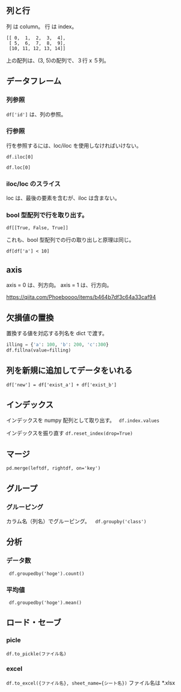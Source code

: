 
## 列と行

列 は column。
行 は index。

```
[[ 0,  1,  2,  3,  4],
 [ 5,  6,  7,  8,  9],
 [10, 11, 12, 13, 14]]
```
上の配列は、(3, 5)の配列で、３行 x ５列。


## データフレーム
### 列参照
``` df['id'] ``` は、列の参照。

### 行参照
行を参照するには、loc/iloc を使用しなければいけない。

```df.iloc[0]```

```df.loc[0]```

### iloc/loc のスライス
loc は、最後の要素を含むが、iloc は含まない。

### bool 型配列で行を取り出す。
```df[[True, False, True]]```

これも、bool 型配列での行の取り出しと原理は同じ。

```df[df['a'] < 10]  ```

## axis
axis = 0 は、列方向。
axis = 1 は、行方向。

https://qiita.com/Phoeboooo/items/b464b7df3c64a33caf94

## 欠損値の置換
置換する値を対応する列名を dict で渡す。
``` Python
illing = {'a': 100, 'b': 200, 'c':300}
df.fillna(value=filling)
```

## 列を新規に追加してデータをいれる
``` df['new'] = df['exist_a'] + df['exist_b'] ```

## インデックス
インデックスを numpy 配列として取り出す。
``` df.index.values```

インデックスを振り直す
``` df.reset_index(drop=True) ```

## マージ
``` pd.merge(leftdf, rightdf, on='key') ```

## グループ
### グルーピング
カラム名（列名）でグルーピング。　```  df.groupby('class') ```



## 分析

### データ数
``` df.groupedby('hoge').count()```
### 平均値
``` df.groupedby('hoge').mean()```


## ロード・セーブ
### picle
``` df.to_pickle(ファイル名) ```


### excel
``` df.to_excel({ファイル名}, sheet_name={シート名}) ``` ファイル名は *.xlsx
